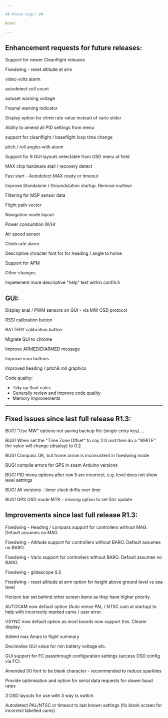 ```yaml
---

## Known bugs: ##

None!

---
```


## Enhancement requests for future releases: ##

Support for newer Cleanflight releases

Fixedwing - reset altitude at arm 

video volts alarm

autodetect cell count

autoset warning voltage

Fresnel warning indicator

Display option for climb rate value instead of vario slider

Ability to amend all PID settings from menu

support for cleanflight / baseflight loop time change

pitch / roll angles with alarm

Support for 8 GUI layouts selectable from OSD menu at field

MAX chip hardware stall / recovery detect

Fast start - Autodetect MAX ready or timeout

Improve Standalone / Groundstation startup. Remove multiwii

Filtering for MSP sensor data

Flight path vector

Navigation mode layout

Power consumtion W/Hr 

Air speed sensor

Climb rate alarm

Descriptive chracter font for for heading / angle to home

Support for APM


Other changes

Impelement more descriptive "help" test within confih.h


## GUI: ##

Display anal / PWM sensors on GUI - via MW OSD protocol

RSSI calibration button

BATTERY calibration button

Migrate GUI to chrome

Improve ARMED/DIARMED message

Improve icon buttons

Improved heading / pitch& roll graphics 


Code quality:

 - Tidy up float calcs
 - Generally review and improve code quality
 - Memory improvements
 
---
 
## Fixed issues since last full release R1.3: ##

BUG! "Use MW" options not saving backup file (single entry key)....

BUG! When set the "Time Zone Offset" to say 2.0 and then do a "WRITE" the value will change (display) to 0.2

BUG! Compass OK, but home arrow is inconsistent in fixedwing mode

BUG! compile errors for GPS in soem Arduino versions

BUG! PID menu options after row 5 are incorrect. e.g. level does not show level settings

BUG! All versions - timer clock drifts over time

BUG! GPS OSD mode MTK - missing option to set 5hz update


## Improvements since last full release R1.3: ##

Fixedwing - Heading / compass support for controllers without MAG. Default assumes no MAG.

Fixedwing - Altitude support for controllers without BARO. Default assumes no BARO.

Fixedwing - Vario support for controllers without BARO. Default assumes no BARO.

Fixedwing - glidescope ILS

Fixedwing - reset altitude at arm option for height above ground level vs sea level

Horizon bar set behind other screen items as they have higher priority.

AUTOCAM now default option (Auto sense PAL / NTSC cam at startup) to help with incorrectly marked cams / user error. 

VSYNC now default option as most boards now support this. Clearer display.

Added max Amps to flight summary

Decimalise GUI value for min battery voltage etc.

GUI support for FC passthrough configuration settings (access OSD config via FC). 

Amended 00 font to be blank character - recommended to reduce sparklies

Provide optimisation and option for serial data requests for slower baud rates

3 OSD layouts for use with 3 way tx switch

Autodetect PAL/NTSC or timeout to last known settings (fix blank screen for incorrect labelled cams)










